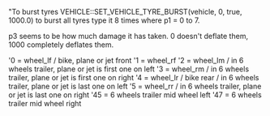 "To burst tyres VEHICLE::SET_VEHICLE_TYRE_BURST(vehicle, 0, true, 1000.0)
to burst all tyres type it 8 times where p1 = 0 to 7.

p3 seems to be how much damage it has taken. 0 doesn't deflate them, 1000 completely deflates them.

'0 = wheel_lf / bike, plane or jet front
'1 = wheel_rf
'2 = wheel_lm / in 6 wheels trailer, plane or jet is first one on left
'3 = wheel_rm / in 6 wheels trailer, plane or jet is first one on right
'4 = wheel_lr / bike rear / in 6 wheels trailer, plane or jet is last one on left
'5 = wheel_rr / in 6 wheels trailer, plane or jet is last one on right
'45 = 6 wheels trailer mid wheel left
'47 = 6 wheels trailer mid wheel right